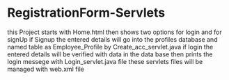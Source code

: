 # RegistrationForm-Servlets

this Project starts with Home.html
 then shows two options for login and for signUp
if Signup the entered details will go into the profiles database and named table as  Employee_Profile by Create_acc_servlet.java
if login the entered details will be verified with data in the data base then prints the login messege with Login_servlet.java file
these servlets files will be managed with web.xml file
